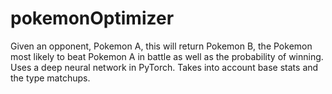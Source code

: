 # pokemonOptimizer
Given an opponent, Pokemon A, this will return Pokemon B, the Pokemon most likely to beat Pokemon A in battle as well as the probability of winning. Uses a deep neural network in PyTorch. Takes into account base stats and the type matchups.
